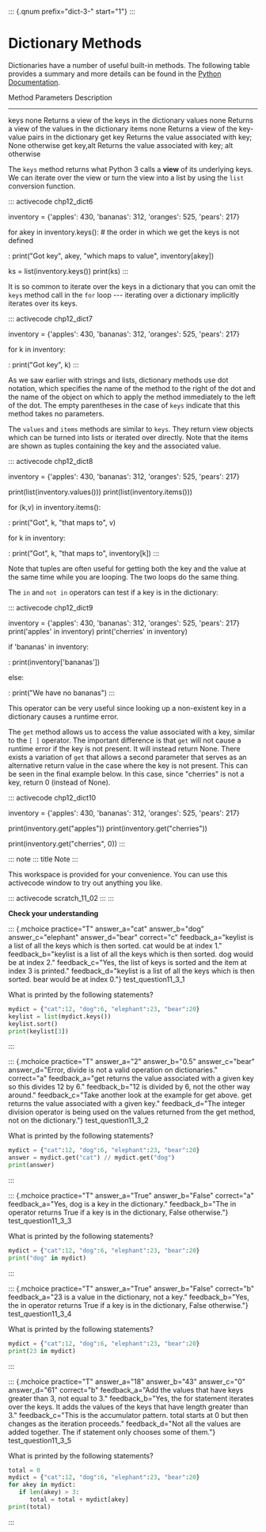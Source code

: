 ::: {.qnum prefix="dict-3-" start="1"}
:::

# Dictionary Methods

Dictionaries have a number of useful built-in methods. The following
table provides a summary and more details can be found in the [Python
Documentation](http://docs.python.org/py3k/library/stdtypes.html#mapping-types-dict).

  Method   Parameters   Description
  -------- ------------ ---------------------------------------------------------
  keys     none         Returns a view of the keys in the dictionary
  values   none         Returns a view of the values in the dictionary
  items    none         Returns a view of the key-value pairs in the dictionary
  get      key          Returns the value associated with key; None otherwise
  get      key,alt      Returns the value associated with key; alt otherwise

The `keys` method returns what Python 3 calls a **view** of its
underlying keys. We can iterate over the view or turn the view into a
list by using the `list` conversion function.

::: activecode
chp12_dict6

inventory = {\'apples\': 430, \'bananas\': 312, \'oranges\': 525,
\'pears\': 217}

for akey in inventory.keys(): \# the order in which we get the keys is not defined

:   print(\"Got key\", akey, \"which maps to value\", inventory\[akey\])

ks = list(inventory.keys()) print(ks)
:::

It is so common to iterate over the keys in a dictionary that you can
omit the `keys` method call in the `for` loop \-\-- iterating over a
dictionary implicitly iterates over its keys.

::: activecode
chp12_dict7

inventory = {\'apples\': 430, \'bananas\': 312, \'oranges\': 525,
\'pears\': 217}

for k in inventory:

:   print(\"Got key\", k)
:::

As we saw earlier with strings and lists, dictionary methods use dot
notation, which specifies the name of the method to the right of the dot
and the name of the object on which to apply the method immediately to
the left of the dot. The empty parentheses in the case of `keys`
indicate that this method takes no parameters.

The `values` and `items` methods are similar to `keys`. They return view
objects which can be turned into lists or iterated over directly. Note
that the items are shown as tuples containing the key and the associated
value.

::: activecode
chp12_dict8

inventory = {\'apples\': 430, \'bananas\': 312, \'oranges\': 525,
\'pears\': 217}

print(list(inventory.values())) print(list(inventory.items()))

for (k,v) in inventory.items():

:   print(\"Got\", k, \"that maps to\", v)

for k in inventory:

:   print(\"Got\", k, \"that maps to\", inventory\[k\])
:::

Note that tuples are often useful for getting both the key and the value
at the same time while you are looping. The two loops do the same thing.

The `in` and `not in` operators can test if a key is in the dictionary:

::: activecode
chp12_dict9

inventory = {\'apples\': 430, \'bananas\': 312, \'oranges\': 525,
\'pears\': 217} print(\'apples\' in inventory) print(\'cherries\' in
inventory)

if \'bananas\' in inventory:

:   print(inventory\[\'bananas\'\])

else:

:   print(\"We have no bananas\")
:::

This operator can be very useful since looking up a non-existent key in
a dictionary causes a runtime error.

The `get` method allows us to access the value associated with a key,
similar to the `[ ]` operator. The important difference is that `get`
will not cause a runtime error if the key is not present. It will
instead return None. There exists a variation of `get` that allows a
second parameter that serves as an alternative return value in the case
where the key is not present. This can be seen in the final example
below. In this case, since \"cherries\" is not a key, return 0 (instead
of None).

::: activecode
chp12_dict10

inventory = {\'apples\': 430, \'bananas\': 312, \'oranges\': 525,
\'pears\': 217}

print(inventory.get(\"apples\")) print(inventory.get(\"cherries\"))

print(inventory.get(\"cherries\", 0))
:::

::: note
::: title
Note
:::

This workspace is provided for your convenience. You can use this
activecode window to try out anything you like.

::: activecode
scratch_11_02
:::
:::

**Check your understanding**

::: {.mchoice practice="T" answer_a="cat" answer_b="dog" answer_c="elephant" answer_d="bear" correct="c" feedback_a="keylist is a list of all the keys which is then sorted.  cat would be at index 1." feedback_b="keylist is a list of all the keys which is then sorted.  dog would be at index 2." feedback_c="Yes, the list of keys is sorted and the item at index 3 is printed." feedback_d="keylist is a list of all the keys which is then sorted.  bear would be at index 0."}
test_question11_3\_1

What is printed by the following statements?

``` python
mydict = {"cat":12, "dog":6, "elephant":23, "bear":20}
keylist = list(mydict.keys())
keylist.sort()
print(keylist[3])
```
:::

::: {.mchoice practice="T" answer_a="2" answer_b="0.5" answer_c="bear" answer_d="Error, divide is not a valid operation on dictionaries." correct="a" feedback_a="get returns the value associated with a given key so this divides 12 by 6." feedback_b="12 is divided by 6, not the other way around." feedback_c="Take another look at the example for get above.  get returns the value associated with a given key." feedback_d="The integer division operator is being used on the values returned from the get method, not on the dictionary."}
test_question11_3\_2

What is printed by the following statements?

``` python
mydict = {"cat":12, "dog":6, "elephant":23, "bear":20}
answer = mydict.get("cat") // mydict.get("dog")
print(answer)
```
:::

::: {.mchoice practice="T" answer_a="True" answer_b="False" correct="a" feedback_a="Yes, dog is a key in the dictionary." feedback_b="The in operator returns True if a key is in the dictionary, False otherwise."}
test_question11_3\_3

What is printed by the following statements?

``` python
mydict = {"cat":12, "dog":6, "elephant":23, "bear":20}
print("dog" in mydict)
```
:::

::: {.mchoice practice="T" answer_a="True" answer_b="False" correct="b" feedback_a="23 is a value in the dictionary, not a key." feedback_b="Yes, the in operator returns True if a key is in the dictionary, False otherwise."}
test_question11_3\_4

What is printed by the following statements?

``` python
mydict = {"cat":12, "dog":6, "elephant":23, "bear":20}
print(23 in mydict)
```
:::

::: {.mchoice practice="T" answer_a="18" answer_b="43" answer_c="0" answer_d="61" correct="b" feedback_a="Add the values that have keys greater than 3, not equal to 3." feedback_b="Yes, the for statement iterates over the keys.  It adds the values of the keys that have length greater than 3." feedback_c="This is the accumulator pattern.  total starts at 0 but then changes as the iteration proceeds." feedback_d="Not all the values are added together.  The if statement only chooses some of them."}
test_question11_3\_5

What is printed by the following statements?

``` python
total = 0
mydict = {"cat":12, "dog":6, "elephant":23, "bear":20}
for akey in mydict:
   if len(akey) > 3:
      total = total + mydict[akey]
print(total)
```
:::
